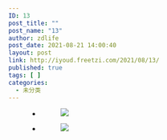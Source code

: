 ```yaml
---
ID: 13
post_title: ""
post_name: "13"
author: zdlife
post_date: 2021-08-21 14:00:40
layout: post
link: http://iyoud.freetzi.com/2021/08/13/
published: true
tags: [ ]
categories:
  - 未分类
---
```

<!-- wp:gallery {"ids":[12,11],"linkTo":"none"} --><figure class="wp-block-gallery columns-2 is-cropped">

<ul class="blocks-gallery-grid">
  <li class="blocks-gallery-item">
    <figure><img src="http://iyoud.freetzi.com/wp-content/uploads/2021/08/img_1248-scaled.jpg" data-id="12" class="wp-image-12" /></figure>
  </li>
  <li class="blocks-gallery-item">
    <figure><img src="http://iyoud.freetzi.com/wp-content/uploads/2021/08/img_1247-scaled.jpg" data-id="11" class="wp-image-11" /></figure>
  </li>
</ul></figure> 

<!-- /wp:gallery -->